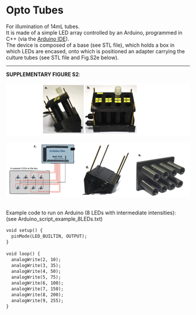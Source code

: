 
# Opto Tubes
For illumination of 14mL tubes. </br>
It is made of a simple LED array controlled by an Arduino, programmed in C++ (via the [Arduino IDE](https://www.arduino.cc/en/software)). </br>
The device is composed of a base (see STL file), which holds a box in which LEDs are encased, onto which is positioned an adapter carrying the culture tubes (see STL file and Fig.S2e below). </br>

___
**SUPPLEMENTARY FIGURE S2**: </br></br>
![](FIGS2A_optotubes.png)</br></br>
![](FIGS2C_optotubes.png)</br></br>

Example code to run on Arduino (8 LEDs with intermediate intensities):</br>
(see Arduino_script_example_8LEDs.txt)</br>
```
void setup() {
  pinMode(LED_BUILTIN, OUTPUT);
}

void loop() {
  analogWrite(2, 10);
  analogWrite(3, 35);
  analogWrite(4, 50);
  analogWrite(5, 75);
  analogWrite(6, 100);
  analogWrite(7, 150);
  analogWrite(8, 200);
  analogWrite(9, 255);
}
```

